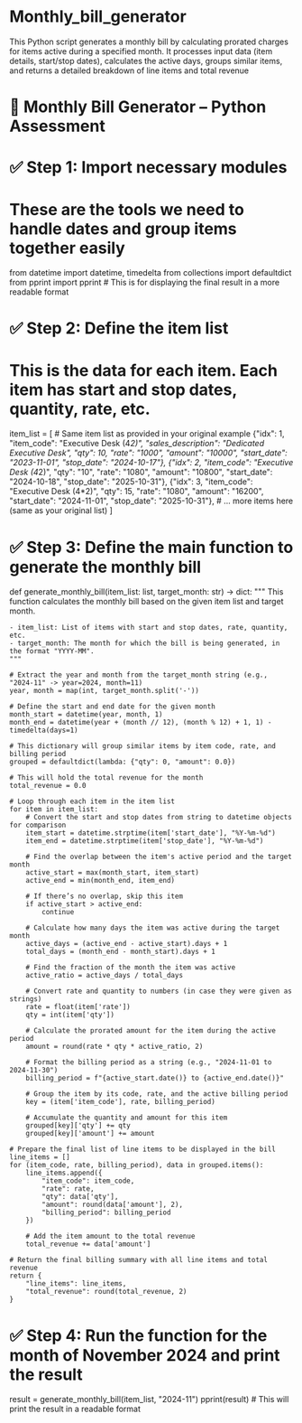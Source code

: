 # Monthly_bill_generator
This Python script generates a monthly bill by calculating prorated charges for items active during a specified month. It processes input data (item details, start/stop dates), calculates the active days, groups similar items, and returns a detailed breakdown of line items and total revenue
# 📘 Monthly Bill Generator – Python Assessment

# ✅ Step 1: Import necessary modules
# These are the tools we need to handle dates and group items together easily
from datetime import datetime, timedelta
from collections import defaultdict
from pprint import pprint  # This is for displaying the final result in a more readable format

# ✅ Step 2: Define the item list
# This is the data for each item. Each item has start and stop dates, quantity, rate, etc.
item_list = [
    # Same item list as provided in your original example
    {"idx": 1, "item_code": "Executive Desk (4*2)", "sales_description": "Dedicated Executive Desk", "qty": 10, "rate": "1000", "amount": "10000", "start_date": "2023-11-01", "stop_date": "2024-10-17"},
    {"idx": 2, "item_code": "Executive Desk (4*2)", "qty": "10", "rate": "1080", "amount": "10800", "start_date": "2024-10-18", "stop_date": "2025-10-31"},
    {"idx": 3, "item_code": "Executive Desk (4*2)", "qty": 15, "rate": "1080", "amount": "16200", "start_date": "2024-11-01", "stop_date": "2025-10-31"},
    # ... more items here (same as your original list)
]

# ✅ Step 3: Define the main function to generate the monthly bill
def generate_monthly_bill(item_list: list, target_month: str) -> dict:
    """
    This function calculates the monthly bill based on the given item list and target month.
    
    - item_list: List of items with start and stop dates, rate, quantity, etc.
    - target_month: The month for which the bill is being generated, in the format "YYYY-MM".
    """
    
    # Extract the year and month from the target_month string (e.g., "2024-11" -> year=2024, month=11)
    year, month = map(int, target_month.split('-'))
    
    # Define the start and end date for the given month
    month_start = datetime(year, month, 1)
    month_end = datetime(year + (month // 12), (month % 12) + 1, 1) - timedelta(days=1)
    
    # This dictionary will group similar items by item code, rate, and billing period
    grouped = defaultdict(lambda: {"qty": 0, "amount": 0.0})
    
    # This will hold the total revenue for the month
    total_revenue = 0.0

    # Loop through each item in the item list
    for item in item_list:
        # Convert the start and stop dates from string to datetime objects for comparison
        item_start = datetime.strptime(item['start_date'], "%Y-%m-%d")
        item_end = datetime.strptime(item['stop_date'], "%Y-%m-%d")
        
        # Find the overlap between the item's active period and the target month
        active_start = max(month_start, item_start)
        active_end = min(month_end, item_end)
        
        # If there’s no overlap, skip this item
        if active_start > active_end:
            continue
        
        # Calculate how many days the item was active during the target month
        active_days = (active_end - active_start).days + 1
        total_days = (month_end - month_start).days + 1
        
        # Find the fraction of the month the item was active
        active_ratio = active_days / total_days
        
        # Convert rate and quantity to numbers (in case they were given as strings)
        rate = float(item['rate'])
        qty = int(item['qty'])
        
        # Calculate the prorated amount for the item during the active period
        amount = round(rate * qty * active_ratio, 2)
        
        # Format the billing period as a string (e.g., "2024-11-01 to 2024-11-30")
        billing_period = f"{active_start.date()} to {active_end.date()}"
        
        # Group the item by its code, rate, and the active billing period
        key = (item['item_code'], rate, billing_period)
        
        # Accumulate the quantity and amount for this item
        grouped[key]['qty'] += qty
        grouped[key]['amount'] += amount
    
    # Prepare the final list of line items to be displayed in the bill
    line_items = []
    for (item_code, rate, billing_period), data in grouped.items():
        line_items.append({
            "item_code": item_code,
            "rate": rate,
            "qty": data['qty'],
            "amount": round(data['amount'], 2),
            "billing_period": billing_period
        })
        
        # Add the item amount to the total revenue
        total_revenue += data['amount']

    # Return the final billing summary with all line items and total revenue
    return {
        "line_items": line_items,
        "total_revenue": round(total_revenue, 2)
    }

# ✅ Step 4: Run the function for the month of November 2024 and print the result
result = generate_monthly_bill(item_list, "2024-11")
pprint(result)  # This will print the result in a readable format
